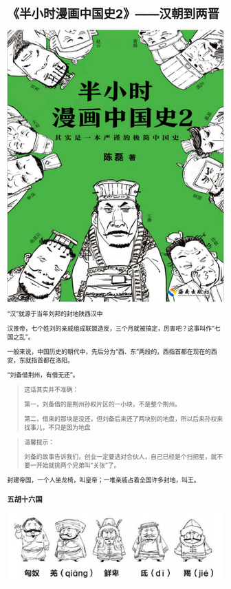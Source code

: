 # 《半小时漫画中国史2》——汉朝到两晋  
![cover.png](cover.png)

“汉”就源于当年刘邦的封地陕西汉中

汉景帝，七个姓刘的亲戚组成联盟造反，三个月就被搞定，厉害吧？这事叫作“七国之乱”。

一般来说，中国历史的朝代中，先后分为“西、东”两段的，西指首都在现在的西安，东就指首都在洛阳。

“刘备借荆州，有借无还”。
> 这话其实并不准确：
> 
> 第一，刘备借的是荆州孙权片区的一小块，不是整个荆州。
> 
> 第二，借来的那块是没还，但刘备后来还了两块别的地盘，所以后来孙权来找事儿，不只是因为地盘

> 温馨提示：
> 
> 刘备的故事告诉我们，创业一定要选对合伙人，自己已经是个扫把星，就不要一开始就挑两个兄弟叫“关张”了。

封建帝国，一个人坐龙椅，叫皇帝；一堆亲戚占着全国许多封地，叫王。


### 五胡十六国
![五胡.png](Picture/五胡.png)